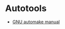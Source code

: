 # Autotools

* [GNU automake manual](https://www.gnu.org/software/automake/manual/html_node/index.html#Top)